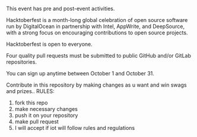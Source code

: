 This event has pre and post-event activities.

Hacktoberfest is a month-long global celebration of open source software run by DigitalOcean in partnership with Intel, AppWrite, and DeepSource, with a strong focus on encouraging contributions to open source projects.

Hacktoberfest is open to everyone.

Four quality pull requests must be submitted to public GitHub and/or GitLab repositories.

You can sign up anytime between October 1 and October 31.



Contribute in this repository by making changes as u want and win swags and prizes..
RULES:
1. fork this repo
2. make necessary changes
3. push it on your repository
4. make pull request
5. I will accept if iot will follow rules and regulations

